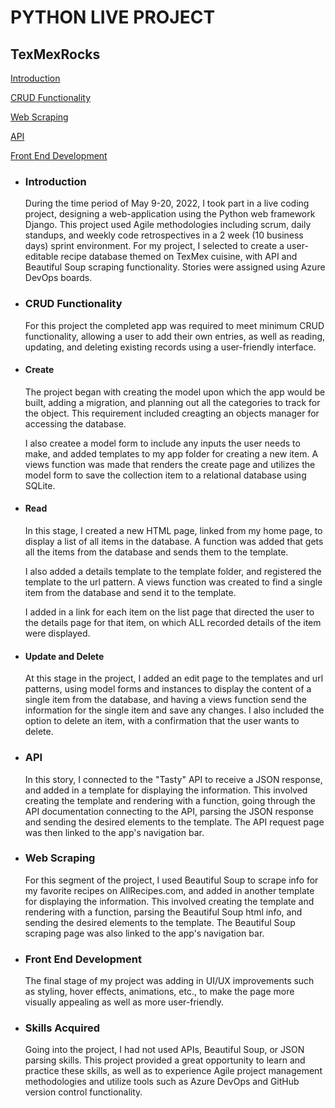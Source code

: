 # PYTHON LIVE PROJECT

<h2>TexMexRocks</h2>
  <p><a href="#intro">Introduction</a></p>
  <p><a href="#CRUD">CRUD Functionality</a></p>
  <p><a href="#scrape">Web Scraping</a></p>
  <p><a href="#api">API</a></p>
  <p><a href="#front">Front End Development</a></p>

<ul>
<li><h3 id="intro">Introduction</h3></li>
During the time period of May 9-20, 2022, I took part in a live coding project, designing a web-application using the Python web framework Django.  This project used Agile methodologies including scrum, daily standups, and weekly code retrospectives in a 2 week (10 business days) sprint environment.  For my project, I selected to create a user-editable recipe database themed on TexMex cuisine, with API and Beautiful Soup scraping functionality. Stories were assigned using Azure DevOps boards.

<li><h3 id="CRUD">CRUD Functionality</h3></li>
For this project the completed app was required to meet minimum CRUD functionality, allowing a user to add their own entries, as well as reading, updating, and deleting existing records using a user-friendly interface.

<li><h4>Create</h4></li>
The project began with creating the model upon which the app would be built, adding a migration, and planning out all the categories to track for the object. This requirement included creagting an objects manager for accessing the database.

I also createe a model form to include any inputs the user needs to make, and added templates to my app folder for creating a new item. A views function was made that renders the create page and utilizes the model form to save the collection item to a relational database using SQLite.

<li><h4>Read</h4></li>
In this stage, I created a new HTML page, linked from my home page, to display a list of all items in the database. A function was added that gets all the items from the database and sends them to the template.

I also added a details template to the template folder, and registered the template to the url pattern. A views function was created to find a single item from the database and send it to the template.

I added in a link for each item on the list page that directed the user to the details page for that item, on which ALL recorded details of the item were displayed.

<li><h4>Update and Delete</h4></li>
At this stage in the project, I added an edit page to the templates and url patterns, using model forms and instances to display the content of a single item from the database, and having a views function send the information for the single item and save any changes. I also included the option to delete an item, with a confirmation that the user wants to delete.

<li><h3 id="api">API</h3></li>
In this story, I connected to the "Tasty" API to receive a JSON response, and added in a template for displaying the information. This involved creating the template and rendering with a function, going through the API documentation connecting to the API, parsing the JSON response and sending the desired elements to the template. The API request page was then linked to the app's navigation bar.

<li><h3 id="scrape">Web Scraping</h3></li>
For this segment of the project, I used Beautiful Soup to scrape info for my favorite recipes on AllRecipes.com, and added in another template for displaying the information. This involved creating the template and rendering with a function, parsing the Beautiful Soup html info, and sending the desired elements to the template. The Beautiful Soup scraping page was also linked to the app's navigation bar.

<li><h3 id="front">Front End Development</h3></li>
The final stage of my project was adding in UI/UX improvements such as styling, hover effects, animations, etc., to make the page more visually appealing as well as more user-friendly. 

<li><h3>Skills Acquired</h3></li>
Going into the project, I had not used APIs, Beautiful Soup, or JSON parsing skills.  This project provided a great opportunity to learn and practice these skills, as well as to experience Agile project management methodologies and utilize tools such as Azure DevOps and GitHub version control functionality.